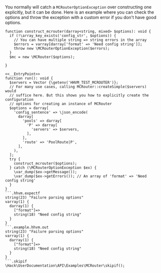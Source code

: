 You normally will catch a `MCRouterOptionException` over constructing one explicitly, but it can be done. Here is an example where you can check the options and throw the exception with a custom error if you don't have good options.

```basic-usage.php
function construct_mcrouter(darray<string, mixed> $options): void {
  if (!\array_key_exists('config_str', $options)) {
    // You can have multiple string => string errors in the array
    $errors = varray[darray['format' => 'Need config string']];
    throw new \MCRouterOptionException($errors);
  }
  $mc = new \MCRouter($options);

}

<<__EntryPoint>>
function run(): void {
  $servers = Vector {\getenv('HHVM_TEST_MCROUTER')};
  // For many use cases, calling MCRouter::createSimple($servers) would
  // suffice here. But this shows you how to explicitly create the configuration
  // options for creating an instance of MCRouter
  $options = darray[
    'config_sentence' => \json_encode(
      darray[
        'pools' => darray[
          'P' => darray[
            'servers' => $servers,
          ],
        ],
        'route' => 'PoolRoute|P',
      ],
    ),
  ];
  try {
    construct_mcrouter($options);
  } catch (\MCRouterOptionException $ex) {
    \var_dump($ex->getMessage());
    \var_dump($ex->getErrors()); // An array of 'format' => 'Need config string'
  }
}
```.hhvm.expectf
string(23) "Failure parsing options"
varray(1) {
  darray(1) {
    ["format"]=>
    string(18) "Need config string"
  }
}
```.example.hhvm.out
string(23) "Failure parsing options"
varray(1) {
  darray(1) {
    ["format"]=>
    string(18) "Need config string"
  }
}
```.skipif
\Hack\UserDocumentation\API\Examples\MCRouter\skipif();
```
